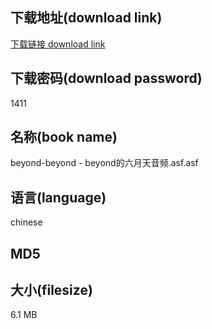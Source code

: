 ## 下载地址(download link)
[下载链接 download link](https://voluble-croquembouche-d321dc.netlify.app/?s=beyond-beyond+-+beyond%E7%9A%84%E5%85%AD%E6%9C%88%E5%A4%A9%E9%9F%B3%E9%A2%91.asf)

## 下载密码(download password)
1411

## 名称(book name)
beyond-beyond - beyond的六月天音频.asf.asf

## 语言(language)
chinese

## MD5


## 大小(filesize)
6.1 MB
